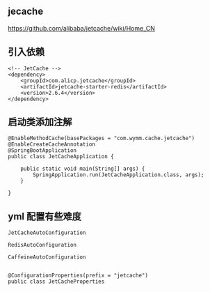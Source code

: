 ## jecache 
https://github.com/alibaba/jetcache/wiki/Home_CN

## 引入依赖
```
<!-- JetCache -->
<dependency>
    <groupId>com.alicp.jetcache</groupId>
    <artifactId>jetcache-starter-redis</artifactId>
    <version>2.6.4</version>
</dependency>
```

## 启动类添加注解
```
@EnableMethodCache(basePackages = "com.wymm.cache.jetcache")
@EnableCreateCacheAnnotation
@SpringBootApplication
public class JetCacheApplication {
    
    public static void main(String[] args) {
        SpringApplication.run(JetCacheApplication.class, args);
    }
    
}
```

## yml 配置有些难度
```
JetCacheAutoConfiguration

RedisAutoConfiguration

CaffeineAutoConfiguration


@ConfigurationProperties(prefix = "jetcache")
public class JetCacheProperties
```